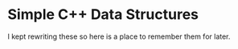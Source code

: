 # Simple C++ Data Structures

I kept rewriting these so here is a place to remember them for later.

